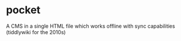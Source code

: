 pocket
======

A CMS in a single HTML file which works offline with sync capabilities (tiddlywiki for the 2010s)

